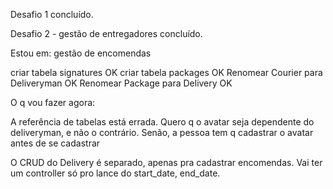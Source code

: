 Desafio 1 concluído.

Desafio 2 - gestão de entregadores concluído.

Estou em: gestão de encomendas

criar tabela signatures OK
criar tabela packages OK
Renomear Courier para Deliveryman OK
Renomear Package para Delivery OK

O q vou fazer agora:

A referência de tabelas está errada. Quero q o avatar seja dependente do deliveryman, e não o contrário. Senão, a pessoa tem q cadastrar o avatar antes de se cadastrar

O CRUD do Delivery é separado, apenas pra cadastrar encomendas. Vai ter um
controller só pro lance do start_date, end_date.
